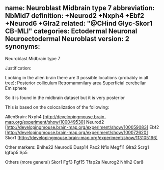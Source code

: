 name: Neuroblast Midbrain type 7
abbreviation: NbMid7
definition: +Neurod2 +Nxph4 +Ebf2 +Neurod6 +Glra2
related: "@CHind Glyc-Skor1 CB-MLI"
categories: Ectodermal Neuronal Neuroectodermal Neuroblast
version: 2
synonyms:
---

Neuroblast Midbrain type 7

Justification:

Looking in the allen brain there are 3 possible locations (probably in all tree):
Posterior colliculum
Retromammilary area
Superficial cerebellar Emisphere

So it is found in the midbrain dataset but it is very posterior

This is based on the colocalization of the following:

AllenBrain:
Nxph4
[http://developingmouse.brain-map.org/experiment/show/100049530]
Neurod2
[http://developingmouse.brain-map.org/experiment/show/100059083]
Ebf2
[http://developingmouse.brain-map.org/experiment/show/100072620]
Skor1
[http://developingmouse.brain-map.org/experiment/show/113105196]


Other markers:
Bhlhe22
Neurod6
Dusp14
Pax2
Nfix
Megf11
Glra2
Scrg1
Igfbp5
Sp5

Others (more general)
Skor1
Fgf3
Fgf15 
Tfap2a 
Neurog2 
Nhlh2 
Car8 